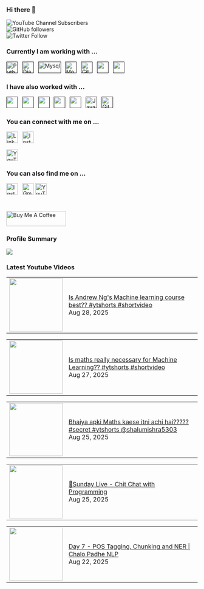 ### Hi there 👋

![YouTube Channel Subscribers](https://img.shields.io/youtube/channel/subscribers/UCgmk1KXmrHXt_DO0kScyVmQ?style=social)  
![GitHub followers](https://img.shields.io/github/followers/misrapk?style=social)  
![Twitter Follow](https://img.shields.io/twitter/follow/peeyushkmisra?style=social)

### Currently I am working with ...

<a href="" target="_blank" title="Python" rel="noreferrer"><img src="https://www.vectorlogo.zone/logos/python/python-vertical.svg" alt="Python" width="30" height="30"/></a>&nbsp;&nbsp;
<a href="" target="_blank" title="Django" rel="noreferrer"><img src="https://www.vectorlogo.zone/logos/djangoproject/djangoproject-icon.svg" alt="Django" width="30" height="30"/></a>&nbsp;&nbsp;
<a href="" target="_blank" title="Mysql" rel="noreferrer"><img src="https://www.vectorlogo.zone/logos/mysql/mysql-official.svg" alt="Mysql" width="60" height="30"/></a>&nbsp;&nbsp;
<a href="" target="_blank" title="MongoDB" rel="noreferrer"><img src="https://www.vectorlogo.zone/logos/mongodb/mongodb-icon.svg" alt="Mongo" width="30" height="30"/></a>&nbsp;&nbsp;
<a href="" target="_blank" title="GitHub" rel="noreferrer"><img src="https://www.vectorlogo.zone/logos/github/github-tile.svg" alt="GitHub" width="30" height="30"/></a>&nbsp;&nbsp;
<a href="" title="Golang" target="_blank" rel="noreferrer"><img src="https://www.vectorlogo.zone/logos/golang/golang-official.svg" alt="" width="30" height="30"/></a>&nbsp;&nbsp;
<a href="" title="Docker" target="_blank" rel="noreferrer"><img src="https://www.vectorlogo.zone/logos/docker/docker-icon.svg" alt="" width="30" height="30"/></a>&nbsp;&nbsp;


### I have also worked with ...
<a href="" title="C" target="_blank" rel="noreferrer"><img src="https://upload.wikimedia.org/wikipedia/commons/1/19/C_Logo.png" alt="" width="30" height="30"/></a>&nbsp;&nbsp;
<a href="" title="C++" target="_blank" rel="noreferrer"><img src="https://upload.wikimedia.org/wikipedia/commons/thumb/1/18/ISO_C%2B%2B_Logo.svg/1822px-ISO_C%2B%2B_Logo.svg.png" alt="" width="30" height="30"/></a>&nbsp;&nbsp;
<a href="" title="HTML" target="_blank" rel="noreferrer"><img src="https://www.vectorlogo.zone/logos/w3_html5/w3_html5-icon.svg" alt="" width="30" height="30"/></a>&nbsp;&nbsp;
<a href="" title="CSS" target="_blank" rel="noreferrer"><img src="https://www.vectorlogo.zone/logos/w3_css/w3_css-icon.svg" alt="" width="30" height="30"/></a>&nbsp;&nbsp;
<a href="" title="Postman" target="_blank" rel="noreferrer"><img src="https://www.vectorlogo.zone/logos/getpostman/getpostman-icon.svg" alt="" width="30" height="30"/></a>&nbsp;&nbsp;
<a href="" target="_blank" title="JavaScript" rel="noreferrer"><img src="https://www.freepnglogos.com/uploads/javascript-png/javascript-vector-logo-yellow-png-transparent-javascript-vector-12.png" alt="JavaScript" width="30" height="30"/></a>&nbsp;&nbsp;
<a href="" target="_blank" title="Git" rel="noreferrer"><img src="https://www.vectorlogo.zone/logos/git-scm/git-scm-icon.svg" alt="Git" width="30" height="30"/></a>&nbsp;&nbsp;


### You can connect with me on ...

<a href="https://www.linkedin.com/in/peeyushkmisra/" title="peeyushkmisra" target="_blank" rel="noreferrer"><img src="https://www.vectorlogo.zone/logos/linkedin/linkedin-tile.svg" alt="LinkedIn" width="30" height="30"/></a>&nbsp;&nbsp;
<a href="hhttps://www.instagram.com/letscode_daily//" title="letscode_daily" target="_blank" rel="noreferrer"><img src="https://www.vectorlogo.zone/logos/instagram/instagram-icon.svg" alt="Instagram" width="30" height="30"/></a>

<a href="https://www.youtube.com/channel/UCgmk1KXmrHXt_DO0kScyVmQ" title="@peeyushkmisra" target="_blank" rel="noreferrer"><img src="https://www.vectorlogo.zone/logos/youtube/youtube-icon.svg" alt="YouTube" width="30" height="30"/></a>

### You can also find me on ...

<a href="https://www.instagram.com/peeyushkmisra/" title="peeyushkmisra" target="_blank" rel="noreferrer"><img src="https://www.vectorlogo.zone/logos/instagram/instagram-icon.svg" alt="Instagram" width="30" height="30"/></a>&nbsp;&nbsp;
<a href="mailto:peeyushkmisra@gmail.com" target="_blank" title="peeyushkmisra@gmail.com" rel="noreferrer"><img src="https://www.vectorlogo.zone/logos/gmail/gmail-tile.svg" alt="Gmail" width="30" height="30"/></a>
<a href="https://www.youtube.com/channel/UCgmk1KXmrHXt_DO0kScyVmQ" title="@peeyushkmisra" target="_blank" rel="noreferrer"><img src="https://www.vectorlogo.zone/logos/youtube/youtube-icon.svg" alt="YouTube" width="30" height="30"/></a>

# 

<!-- <a href="https://www.buymeacoffee.com/peeyushkmisra" target="_blank"><img src="https://www.buymeacoffee.com/assets/img/custom_images/orange_img.png" alt="Buy Me A Coffee" style="height: 40px !important;width: 154px !important;box-shadow: 0px 3px 2px 0px rgba(190, 190, 190, 0.5) !important;-webkit-box-shadow: 0px 3px 2px 0px rgba(190, 190, 190, 0.5) !important;" ></a> -->
<a href="https://www.buymeacoffee.com/peeyushkmisra" target="_blank"><img src="https://cdn.buymeacoffee.com/buttons/v2/default-yellow.png" alt="Buy Me A Coffee" style="height: 40px !important;width: 157px !important;" ></a>



  

### Profile Summary

![](https://github-profile-summary-cards.vercel.app/api/cards/profile-details?username=misrapk&theme=dracula)

### Latest Youtube Videos

<!-- YOUTUBE:START --><table><tr><td><a href="https://www.youtube.com/shorts/jyXIPgIn9QQ"><img width="140px" src="https://i.ytimg.com/vi/jyXIPgIn9QQ/mqdefault.jpg"></a></td>
<td><a href="https://www.youtube.com/shorts/jyXIPgIn9QQ">Is Andrew Ng&#39;s Machine learning course best??  #ytshorts #shortvideo</a><br/>Aug 28, 2025</td></tr></table>
<table><tr><td><a href="https://www.youtube.com/shorts/IjUXAiuoPBE"><img width="140px" src="https://i.ytimg.com/vi/IjUXAiuoPBE/mqdefault.jpg"></a></td>
<td><a href="https://www.youtube.com/shorts/IjUXAiuoPBE">Is maths really necessary for Machine Learning??  #ytshorts #shortvideo</a><br/>Aug 27, 2025</td></tr></table>
<table><tr><td><a href="https://www.youtube.com/shorts/7qBiNb-XUWs"><img width="140px" src="https://i.ytimg.com/vi/7qBiNb-XUWs/mqdefault.jpg"></a></td>
<td><a href="https://www.youtube.com/shorts/7qBiNb-XUWs">Bhaiya apki Maths kaese itni achi hai?????   #secret #ytshorts @shalumishra5303</a><br/>Aug 25, 2025</td></tr></table>
<table><tr><td><a href="https://www.youtube.com/watch?v=3GNvUrNTdlQ"><img width="140px" src="https://i.ytimg.com/vi/3GNvUrNTdlQ/mqdefault.jpg"></a></td>
<td><a href="https://www.youtube.com/watch?v=3GNvUrNTdlQ">🔴Sunday Live - Chit Chat with Programming</a><br/>Aug 25, 2025</td></tr></table>
<table><tr><td><a href="https://www.youtube.com/watch?v=3nowOe4eYL8"><img width="140px" src="https://i.ytimg.com/vi/3nowOe4eYL8/mqdefault.jpg"></a></td>
<td><a href="https://www.youtube.com/watch?v=3nowOe4eYL8">Day 7 - POS Tagging, Chunking and NER | Chalo Padhe NLP</a><br/>Aug 22, 2025</td></tr></table>
<!-- YOUTUBE:END -->

